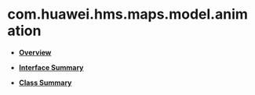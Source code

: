 # com.huawei.hms.maps.model.animation<a name="ZH-CN_TOPIC_0000001099661088"></a>

-   **[Overview](model-animation-overview.md)**  

-   **[Interface Summary](model-animation-interface-summary.md)**  

-   **[Class Summary](model-animation-class-summary.md)**  


